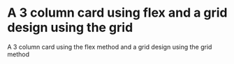 
# A 3 column card using flex and a grid design using the grid

A 3 column card using the flex method and a grid design using the grid method